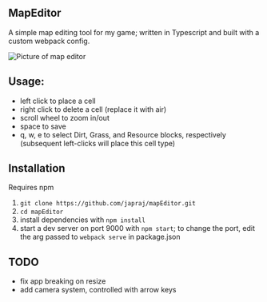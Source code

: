 ## MapEditor

A simple map editing tool for my game; written in Typescript and built with a custom webpack config.

![Picture of map editor](https://i.imgur.com/HWteMCf.png)

## Usage:

- left click to place a cell
- right click to delete a cell (replace it with air)
- scroll wheel to zoom in/out
- space to save
- q, w, e to select Dirt, Grass, and Resource blocks, respectively (subsequent left-clicks will place this cell type)

## Installation

Requires npm

1. `git clone https://github.com/japraj/mapEditor.git`
2. `cd mapEditor`
3. install dependencies with `npm install`
4. start a dev server on port 9000 with `npm start`; to change the port, edit the arg passed to `webpack serve` in package.json

## TODO

- fix app breaking on resize
- add camera system, controlled with arrow keys
